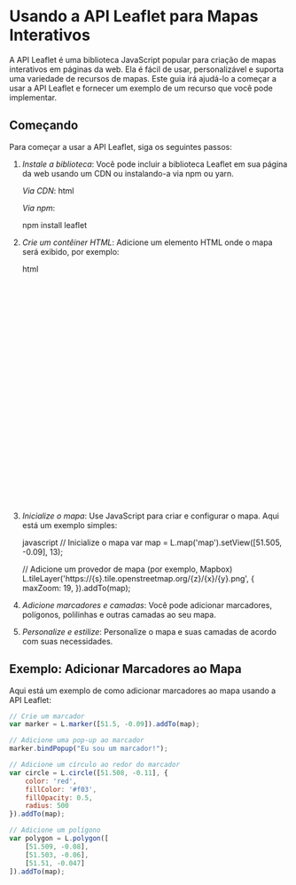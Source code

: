 # Usando a API Leaflet para Mapas Interativos

A API Leaflet é uma biblioteca JavaScript popular para criação de mapas interativos em páginas da web. Ela é fácil de usar, personalizável e suporta uma variedade de recursos de mapas. Este guia irá ajudá-lo a começar a usar a API Leaflet e fornecer um exemplo de um recurso que você pode implementar.

## Começando

Para começar a usar a API Leaflet, siga os seguintes passos:

1. *Instale a biblioteca*: Você pode incluir a biblioteca Leaflet em sua página da web usando um CDN ou instalando-a via npm ou yarn.

    *Via CDN*:
    html
    <link rel="stylesheet" href="https://unpkg.com/leaflet@1.7.1/dist/leaflet.css" />
    <script src="https://unpkg.com/leaflet@1.7.1/dist/leaflet.js"></script>
    

    *Via npm*:
    
    npm install leaflet
    

2. *Crie um contêiner HTML*: Adicione um elemento HTML onde o mapa será exibido, por exemplo:

    html
    <div id="map" style="width: 600px; height: 400px;"></div>
    

3. *Inicialize o mapa*: Use JavaScript para criar e configurar o mapa. Aqui está um exemplo simples:

    javascript
    // Inicialize o mapa
    var map = L.map('map').setView([51.505, -0.09], 13);

    // Adicione um provedor de mapa (por exemplo, Mapbox)
    L.tileLayer('https://{s}.tile.openstreetmap.org/{z}/{x}/{y}.png', {
        maxZoom: 19,
    }).addTo(map);
    

4. *Adicione marcadores e camadas*: Você pode adicionar marcadores, polígonos, polilinhas e outras camadas ao seu mapa.

5. *Personalize e estilize*: Personalize o mapa e suas camadas de acordo com suas necessidades.

## Exemplo: Adicionar Marcadores ao Mapa

Aqui está um exemplo de como adicionar marcadores ao mapa usando a API Leaflet:

```javascript
// Crie um marcador
var marker = L.marker([51.5, -0.09]).addTo(map);

// Adicione uma pop-up ao marcador
marker.bindPopup("Eu sou um marcador!");

// Adicione um círculo ao redor do marcador
var circle = L.circle([51.508, -0.11], {
    color: 'red',
    fillColor: '#f03',
    fillOpacity: 0.5,
    radius: 500
}).addTo(map);

// Adicione um polígono
var polygon = L.polygon([
    [51.509, -0.08],
    [51.503, -0.06],
    [51.51, -0.047]
]).addTo(map);